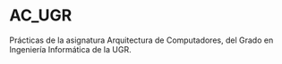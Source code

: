 # AC_UGR
Prácticas de la asignatura Arquitectura de Computadores, del Grado en Ingeniería Informática de la UGR.
